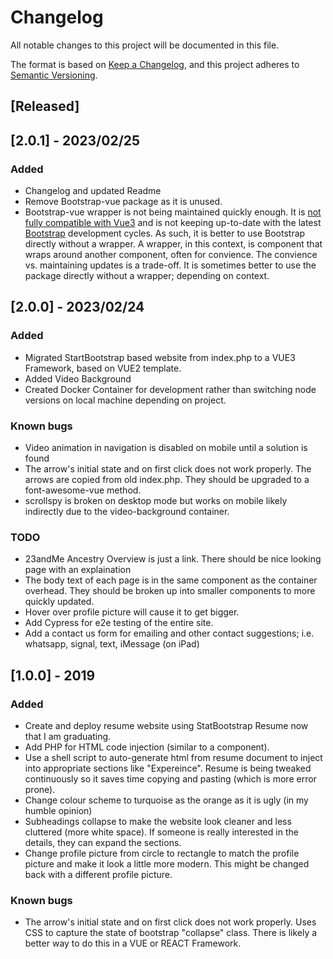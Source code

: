 # Changelog

All notable changes to this project will be documented in this file.

The format is based on [Keep a Changelog](https://keepachangelog.com/en/1.0.0/),
and this project adheres to [Semantic Versioning](https://semver.org/spec/v2.0.0.html).

## [Released]

## [2.0.1] - 2023/02/25

### Added

- Changelog and updated Readme
- Remove Bootstrap-vue package as it is unused.
- Bootstrap-vue wrapper is not being maintained quickly enough. It is [not fully compatible with Vue3](https://bootstrap-vue.org/vue3) and is not keeping up-to-date with the latest [Bootstrap](https://getbootstrap.com/) development cycles. As such, it is better to use Bootstrap directly without a wrapper. A wrapper, in this context, is component that wraps around another component, often for convience. The convience vs. maintaining updates is a trade-off. It is sometimes better to use the package directly without a wrapper; depending on context.

## [2.0.0] - 2023/02/24

### Added 

- Migrated StartBootstrap based website from index.php to a VUE3 Framework, based on VUE2 template.
- Added Video Background
- Created Docker Container for development rather than switching node versions on local machine depending on project.

### Known bugs

- Video animation in navigation is disabled on mobile until a solution is found
- The arrow's initial state and on first click does not work properly. The arrows are copied from old index.php. They should be upgraded to a font-awesome-vue method.
- scrollspy is broken on desktop mode but works on mobile likely indirectly due to the video-background container.

### TODO

- 23andMe Ancestry Overview is just a link. There should be nice looking page with an explaination
- The body text of each page is in the same component as the container overhead. They should be broken up into smaller components to more quickly updated.
- Hover over profile picture will cause it to get bigger.
- Add Cypress for e2e testing of the entire site.
- Add a contact us form for emailing and other contact suggestions; i.e. whatsapp, signal, text, iMessage (on iPad)

## [1.0.0] - 2019

### Added 

- Create and deploy resume website using StatBootstrap Resume now that I am graduating.
- Add PHP for HTML code injection (similar to a component). 
- Use a shell script to auto-generate html from resume document to inject into appropriate sections like "Expereince". Resume is being tweaked continuously so it saves time copying and pasting (which is more error prone).
- Change colour scheme to turquoise as the orange as it is ugly (in my humble opinion)
- Subheadings collapse to make the website look cleaner and less cluttered (more white space). If someone is really interested in the details, they can expand the sections.
- Change profile picture from circle to rectangle to match the profile picture and make it look a little more modern. This might be changed back with a different profile picture.

### Known bugs

- The arrow's initial state and on first click does not work properly. Uses CSS to capture the state of bootstrap "collapse" class. There is likely a better way to do this in a VUE or REACT Framework.